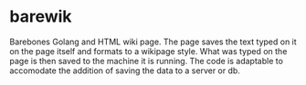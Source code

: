 # barewik
Barebones Golang and HTML wiki page.
The page saves the text typed on it on the page itself and formats to a wikipage style.
What was typed on the page is then saved to the machine it is running. 
The code is adaptable to accomodate the addition of saving the data to a server or db.
